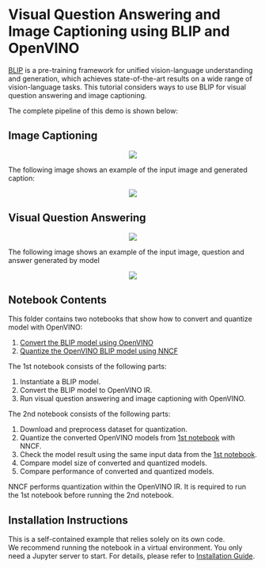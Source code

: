 # Visual Question Answering and Image Captioning using BLIP and OpenVINO
[BLIP](https://arxiv.org/abs/2201.12086) is a pre-training framework for unified vision-language understanding and generation, which achieves state-of-the-art results on a wide range of vision-language tasks.
This tutorial considers ways to use BLIP for visual question answering and image captioning.

The complete pipeline of this demo is shown below:

## Image Captioning

<p align="center">
    <img src="https://user-images.githubusercontent.com/29454499/221865836-a56da06e-196d-449c-a5dc-4136da6ab5d5.png"/>
</p>

The following image shows an example of the input image and generated caption:

<p align="center">
    <img src="https://user-images.githubusercontent.com/29454499/221933471-5c06cc51-073c-48af-b514-bddce1a89aaa.png"/>
</p>

## Visual Question Answering

<p align="center">
    <img src="https://user-images.githubusercontent.com/29454499/221868167-d0081add-d9f3-4591-80e7-4753c88c1d0a.png"/>
</p>
The following image shows an example of the input image, question and answer generated by model

<p align="center">
    <img src="https://user-images.githubusercontent.com/29454499/221933762-4ff32ecb-5e5d-4484-80e1-e9396cb3c511.png"/>
</p>


## Notebook Contents

This folder contains two notebooks that show how to convert and quantize model with OpenVINO:

1. [Convert the BLIP model using OpenVINO](233-blip-visual-language-processing.ipynb)
2. [Quantize the OpenVINO BLIP model using NNCF](233-blip-quantize-nncf.ipynb)

The 1st notebook  consists of the following parts:

1. Instantiate a BLIP model.
2. Convert the BLIP model to OpenVINO IR.
3. Run visual question answering and image captioning with OpenVINO.

The 2nd notebook  consists of the following parts:

1. Download and preprocess dataset for quantization.
2. Quantize the converted OpenVINO models from [1st notebook](233-blip-visual-language-processing.ipynb) with NNCF.
3. Check the model result using the same input data from the [1st notebook](233-blip-visual-language-processing.ipynb).
4. Compare model size of converted and quantized models.
5. Compare performance of converted and quantized models.

NNCF performs quantization within the OpenVINO IR. It is required to run the 1st notebook before running the 2nd notebook.

## Installation Instructions

This is a self-contained example that relies solely on its own code.</br>
We recommend running the notebook in a virtual environment. You only need a Jupyter server to start.
For details, please refer to [Installation Guide](../../README.md).
